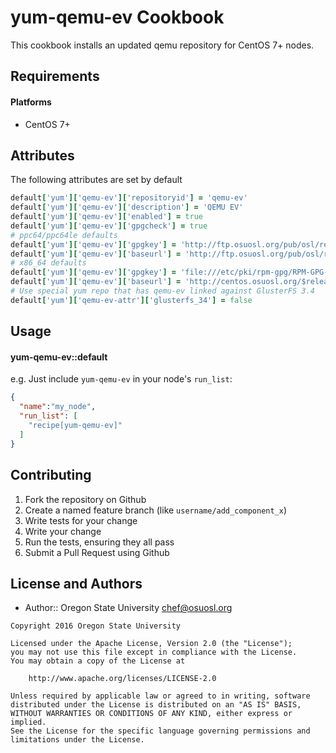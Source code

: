 yum-qemu-ev Cookbook
====================

This cookbook installs an updated qemu repository for CentOS 7+ nodes.

Requirements
------------

#### Platforms
* CentOS 7+

Attributes
----------

The following attributes are set by default

``` ruby
default['yum']['qemu-ev']['repositoryid'] = 'qemu-ev'
default['yum']['qemu-ev']['description'] = 'QEMU EV'
default['yum']['qemu-ev']['enabled'] = true
default['yum']['qemu-ev']['gpgcheck'] = true
# ppc64/ppc64le defaults
default['yum']['qemu-ev']['gpgkey'] = 'http://ftp.osuosl.org/pub/osl/repos/yum/RPM-GPG-KEY-osuosl'
default['yum']['qemu-ev']['baseurl'] = 'http://ftp.osuosl.org/pub/osl/repos/yum/openpower/centos-$releasever/$basearch/RHEV'
# x86_64 defaults
default['yum']['qemu-ev']['gpgkey'] = 'file:///etc/pki/rpm-gpg/RPM-GPG-KEY-CentOS-SIG-Virtualization'
default['yum']['qemu-ev']['baseurl'] = 'http://centos.osuosl.org/$releasever/virt/$basearch/kvm-common/'
# Use special yum repo that has qemu-ev linked against GlusterFS 3.4
default['yum']['qemu-ev-attr']['glusterfs_34'] = false
```

Usage
-----
#### yum-qemu-ev::default

e.g.
Just include `yum-qemu-ev` in your node's `run_list`:

```json
{
  "name":"my_node",
  "run_list": [
    "recipe[yum-qemu-ev]"
  ]
}
```

Contributing
------------

1. Fork the repository on Github
2. Create a named feature branch (like `username/add_component_x`)
3. Write tests for your change
4. Write your change
5. Run the tests, ensuring they all pass
6. Submit a Pull Request using Github

License and Authors
-------------------
- Author:: Oregon State University <chef@osuosl.org>

```text
Copyright 2016 Oregon State University

Licensed under the Apache License, Version 2.0 (the "License");
you may not use this file except in compliance with the License.
You may obtain a copy of the License at

    http://www.apache.org/licenses/LICENSE-2.0

Unless required by applicable law or agreed to in writing, software
distributed under the License is distributed on an "AS IS" BASIS,
WITHOUT WARRANTIES OR CONDITIONS OF ANY KIND, either express or implied.
See the License for the specific language governing permissions and
limitations under the License.
```
